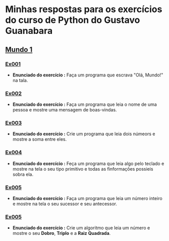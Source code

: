 # Minhas respostas para os exercícios do curso de Python do Gustavo Guanabara

## [Mundo 1](https://github.com/ThiagoHenriqueRm/Exerc-cios-de-Python-do-Guanabara-/tree/main/Mundo1)

### [**Ex001**](https://github.com/ThiagoHenriqueRm/Exerc-cios-de-Python-do-Guanabara-/blob/main/Mundo1/Ex001.py)
- **Enunciado do exercício :** Faça um programa que escrava "Olá, Mundo!" na tala.

### [**Ex002**](https://github.com/ThiagoHenriqueRm/Exerc-cios-de-Python-do-Guanabara-/blob/main/Mundo1/Ex002.py)
- **Enunciado do exercício :** Faça um programa que leia o nome de uma pessoa e mostre uma mensagem de boas-vindas.

### [**Ex003**](https://github.com/ThiagoHenriqueRm/Exerc-cios-de-Python-do-Guanabara-/blob/main/Mundo1/Ex003.py)
- **Enunciado do exercício :** Crie um programa que leia dois númeors e mostre a soma entre eles.

### [**Ex004**](https://github.com/ThiagoHenriqueRm/Exerc-cios-de-Python-do-Guanabara-/blob/main/Mundo1/Ex004.py)
- **Enunciado do exercício :** Feça um programa que leia algo pelo teclado e mostre na tela o seu tipo primitivo e todas as finformações possieis sobra ela.

### [**Ex005**](https://github.com/ThiagoHenriqueRm/Exerc-cios-de-Python-do-Guanabara-/blob/main/Mundo1/Ex005.py)
- **Enunciado do exercício :** Faça um programa que leia um número inteiro e mostre na tela o seu sucessor e seu antecessor.

### [**Ex005**](https://github.com/ThiagoHenriqueRm/Exerc-cios-de-Python-do-Guanabara-/blob/main/Mundo1/Ex006.py)
- **Enunciado do exercício :** Crie um algoritmo que leia um número e mostre o seu **Dobro**, **Triplo** e a **Raiz Quadrada**.
  
